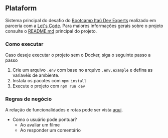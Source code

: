 ## Plataform

Sistema principal do desafio do [Bootcamp Itaú Dev Experts](https://letscode.com.br/processos-seletivos/itau-bootcamp-dev) realizado em parceria com a [Let's Code](http://letscode.com.br/). Para maiores informações gerais sobre o projeto consulte o [README.md](../../README.md) principal do projeto.

### Como executar

Caso deseje executar o projeto sem o Docker, siga o seguinte passo a passo

1. Crie um arquivo `.env` com base no arquivo `.env.example` e defina as variavéis de ambiente.
2. Instala os pacotes com `npm install`
3. Execute o projeto com `npm run dev`

### Regras de negócio

A relação de funcionalidades e rotas pode ser vista [aqui](../../assets/ROTAS.md).

- Como o usuário pode pontuar?
    - Ao avaliar um filme
    - Ao responder um comentário